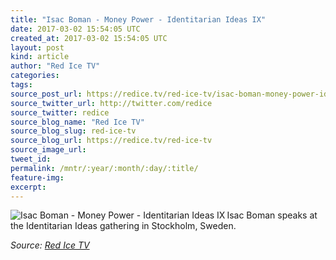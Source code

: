 ```yaml
---
title: "Isac Boman - Money Power - Identitarian Ideas IX"
date: 2017-03-02 15:54:05 UTC
created_at: 2017-03-02 15:54:05 UTC
layout: post
kind: article
author: "Red Ice TV"
categories: 
tags: 
source_post_url: https://redice.tv/red-ice-tv/isac-boman-money-power-identitarian-ideas-ix
source_twitter_url: http://twitter.com/redice
source_twitter: redice
source_blog_name: "Red Ice TV"
source_blog_slug: red-ice-tv
source_blog_url: https://redice.tv/red-ice-tv
source_image_url: 
tweet_id:
permalink: /mntr/:year/:month/:day/:title/
feature-img: 
excerpt:
---
```

<img align="left" alt="Isac Boman - Money Power - Identitarian Ideas IX" src="https://rdice.net/a/c/t/17/II-IX-Isac-Boman.9cd7b47f.jpg"> Isac Boman speaks at the Identitarian Ideas gathering in Stockholm, Sweden.<div class="">
    <i>Source: <a href="https://redice.tv/red-ice-tv">Red Ice TV</a></i>
</div>

